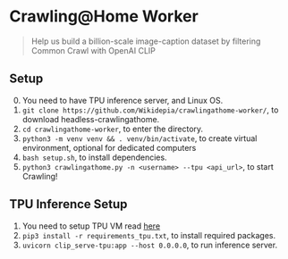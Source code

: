 # Crawling@Home Worker

> Help us build a billion-scale image-caption dataset by filtering Common Crawl with OpenAI CLIP

## Setup

0. You need to have TPU inference server, and Linux OS.
1. `git clone https://github.com/Wikidepia/crawlingathome-worker/`, to download headless-crawlingathome.
2. `cd crawlingathome-worker`, to enter the directory.
3. `python3 -m venv venv && . venv/bin/activate`, to create virtual environment, optional for dedicated computers
4. `bash setup.sh`, to install dependencies.
5. `python3 crawlingathome.py -n <username> --tpu <api_url>`, to start Crawling!

## TPU Inference Setup

1. You need to setup TPU VM read [here](https://cloud.google.com/tpu/docs/jax-quickstart-tpu-vm)
2. `pip3 install -r requirements_tpu.txt`, to install required packages.
3. `uvicorn clip_serve-tpu:app --host 0.0.0.0`, to run inference server.
